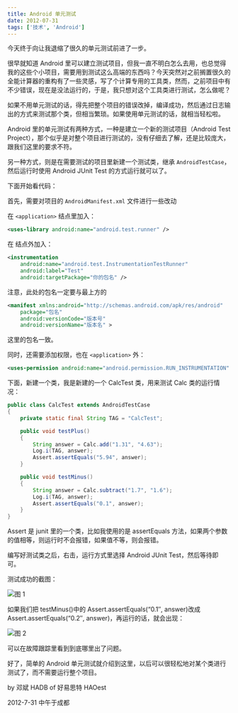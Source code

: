```yaml
---
title: Android 单元测试
date: 2012-07-31
tags: ['技术', 'Android']
---
```


今天终于向让我退缩了很久的单元测试前进了一步。

很早就知道 Android 里可以建立测试项目，但我一直不明白怎么去用，也总觉得我的这些个小项目，需要用到测试这么高端的东西吗？今天突然对之前搁置很久的全能计算器的重构有了一些灵感，写了个计算专用的工具类，然而，之前项目中有不少错误，现在是没法运行的，于是，我只想对这个工具类进行测试，怎么做呢？

如果不用单元测试的话，得先把整个项目的错误改掉，编译成功，然后通过日志输出的方式来测试那个类，但相当繁琐。如果使用单元测试的话，就相当轻松啦。

Android 里的单元测试有两种方式，一种是建立一个新的测试项目（Android Test Project），那个似乎是对整个项目进行测试的，没有仔细去了解，还是比较庞大，跟我们这里的要求不符。

另一种方式，则是在需要测试的项目里新建一个测试类，继承 `AndroidTestCase`，然后运行时使用 Android JUnit Test 的方式运行就可以了。

下面开始看代码：

首先，需要对项目的 `AndroidManifest.xml` 文件进行一些改动

在 `<application>` 结点里加入：

```xml
<uses-library android:name="android.test.runner" />
```

在 <application> 结点外加入：

```xml
<instrumentation
    android:name="android.test.InstrumentationTestRunner"
    android:label="Test"
    android:targetPackage="你的包名" />
```

注意，此处的包名一定要与最上方的

```xml
<manifest xmlns:android="http://schemas.android.com/apk/res/android"
    package="包名"
    android:versionCode="版本号"
    android:versionName="版本名" >
```

这里的包名一致。

同时，还需要添加权限，也在 `<application>` 外：

```xml
<uses-permission android:name="android.permission.RUN_INSTRUMENTATION" />
```

下面，新建一个类，我是新建的一个 CalcTest 类，用来测试 Calc 类的运行情况：

```java
public class CalcTest extends AndroidTestCase
{
    private static final String TAG = "CalcTest";

    public void testPlus()
    {
        String answer = Calc.add("1.31", "4.63");
        Log.i(TAG, answer);
        Assert.assertEquals("5.94", answer);
    }

    public void testMinus()
    {
        String answer = Calc.subtract("1.7", "1.6");
        Log.i(TAG, answer);
        Assert.assertEquals("0.1", answer);
    }
}
```

Assert 是 junit 里的一个类，比如我使用的是 assertEquals 方法，如果两个参数的值相等，则运行时不会报错，如果值不等，则会报错。

编写好测试类之后，右击，运行方式里选择 Android JUnit Test，然后等待即可。

测试成功的截图：

![图 1](/images/posts/android-unit-test-01.png)

如果我们把 testMinus()中的 Assert.assertEquals(“0.1″, answer)改成 Assert.assertEquals(“0.2″, answer)，再运行的话，就会出现：

![图 2](/images/posts/android-unit-test-02.png)

可以在故障跟踪里看到到底哪里出了问题。

好了，简单的 Android 单元测试就介绍到这里，以后可以很轻松地对某个类进行测试了，而不需要运行整个项目。

by 邓斌 HADB of 好易思特 HAOest

2012-7-31 中午于成都
